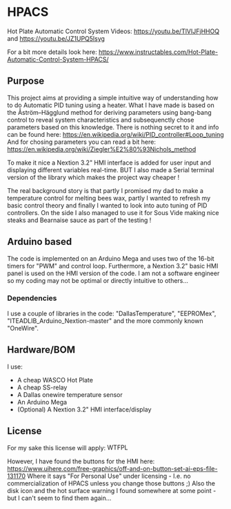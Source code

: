 # HPACS
Hot Plate Automatic Control System
Videos: https://youtu.be/TlVIJFjHHOQ and https://youtu.be/JZ1UPQ5lsyg

For a bit more details look here: https://www.instructables.com/Hot-Plate-Automatic-Control-System-HPACS/

## Purpose
This project aims at providing a simple intuitive way of understanding how to do Automatic PID tuning using a heater. What I have made is based on the Åström–Hägglund method for deriving parameters using bang-bang control to reveal system characteristics and subsequenctly chose parameters based on this knowledge. There is nothing secret to it and info can be found here: https://en.wikipedia.org/wiki/PID_controller#Loop_tuning
And for chosing parameters you can read a bit here: https://en.wikipedia.org/wiki/Ziegler%E2%80%93Nichols_method

To make it nice a Nextion 3.2" HMI interface is added for user input and displaying different variables real-time. BUT I also made a Serial terminal version of the library which makes the project way cheaper !

The real background story is that partly I promised my dad to make a temperature control for melting bees wax, partly I wanted to refresh my basic control theory and finally I wanted to look into auto tuning of PID controllers. On the side I also managed to use it for Sous Vide making nice steaks and Bearnaise sauce as part of the testing !

## Arduino based
The code is implemented on an Arduino Mega and uses two of the 16-bit timers for "PWM" and control loop. Furthermore, a Nextion 3.2" basic HMI panel is used on the HMI version of the code. I am not a software engineer so my coding may not be optimal or directly intuitive to others...

### Dependencies
I use a couple of libraries in the code: "DallasTemperature", "EEPROMex", "ITEADLIB_Arduino_Nextion-master" and the more commonly known "OneWire".

## Hardware/BOM
I use:
* A cheap WASCO Hot Plate 
* A cheap SS-relay
* A Dallas onewire temperature sensor 
* An Arduino Mega 
* (Optional) A Nextion 3.2" HMI interface/display

## License
For my sake this license will apply:
<a href="http://www.wtfpl.net/"><img
       src="http://www.wtfpl.net/wp-content/uploads/2012/12/wtfpl-badge-4.png"
       width="80" height="15" alt="WTFPL" /></a>
       
However, I have found the buttons for the HMI here: https://www.uihere.com/free-graphics/off-and-on-button-set-ai-eps-file-131170
Where it says "For Personal Use" under licensing - I.e. no commercialization of HPACS unless you change those buttons ;)
Also the disk icon and the hot surface warning I found somewhere at some point - but I can't seem to find them again...
